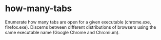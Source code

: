# how-many-tabs
Enumerate how many tabs are open for a given executable (chrome.exe, firefox.exe). Discerns between different distributions of browsers using the same executable name (Google Chrome and Chromium).
